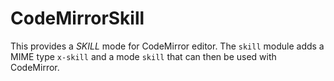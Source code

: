 # CodeMirrorSkill

This provides a *SKILL* mode for CodeMirror editor.
The `skill` module adds a MIME type `x-skill` and a mode `skill` that can then be used with CodeMirror.
